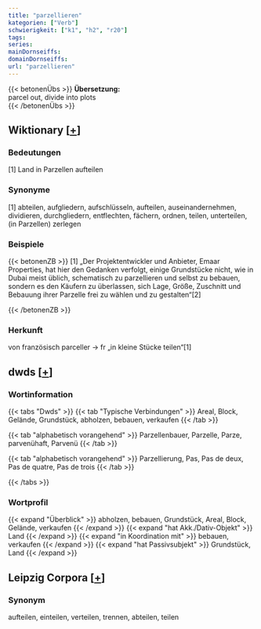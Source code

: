 ```yaml
---
title: "parzellieren"
kategorien: ["Verb"]
schwierigkeit: ["k1", "h2", "r20"]
tags:
series:
mainDornseiffs:
domainDornseiffs:
url: "parzellieren"
---
```


{{< betonenÜbs >}}
**Übersetzung:**  
parcel out, divide into plots  
{{< /betonenÜbs >}}

## Wiktionary [[+](https://de.wiktionary.org/wiki/parzellieren)]

### Bedeutungen
[1] Land in Parzellen aufteilen  

### Synonyme
[1] abteilen, aufgliedern, aufschlüsseln, aufteilen, auseinandernehmen, dividieren, durchgliedern, entflechten, fächern, ordnen, teilen, unterteilen, (in Parzellen) zerlegen  

### Beispiele
{{< betonenZB >}}
[1] „Der Projektentwickler und Anbieter, Emaar Properties, hat hier den Gedanken verfolgt, einige Grundstücke nicht, wie in Dubai meist üblich, schematisch zu parzellieren und selbst zu bebauen, sondern es den Käufern zu überlassen, sich Lage, Größe, Zuschnitt und Bebauung ihrer Parzelle frei zu wählen und zu gestalten“[2]  

{{< /betonenZB >}}
### Herkunft
von französisch parceller → fr „in kleine Stücke teilen“[1]  



## dwds [[+](https://www.dwds.de/wb/parzellieren)]

### Wortinformation
{{< tabs "Dwds" >}}
{{< tab "Typische Verbindungen" >}}
Areal, Block, Gelände, Grundstück, abholzen, bebauen, verkaufen
{{< /tab >}}

{{< tab "alphabetisch vorangehend" >}}
Parzellenbauer, Parzelle, Parze, parvenühaft, Parvenü
{{< /tab >}}

{{< tab "alphabetisch vorangehend" >}}
Parzellierung, Pas, Pas de deux, Pas de quatre, Pas de trois
{{< /tab >}}

{{< /tabs >}}

### Wortprofil
{{< expand "Überblick" >}} abholzen, bebauen, Grundstück, Areal, Block, Gelände, verkaufen {{< /expand >}}
{{< expand "hat Akk./Dativ-Objekt" >}} Land {{< /expand >}}
{{< expand "in Koordination mit" >}} bebauen, verkaufen {{< /expand >}}
{{< expand "hat Passivsubjekt" >}} Grundstück, Land {{< /expand >}}

## Leipzig Corpora [[+](https://corpora.uni-leipzig.de/en/res?word=parzellieren&corpusId=deu_newscrawl-public_2018)]


### Synonym
aufteilen, einteilen, verteilen, trennen, abteilen, teilen

